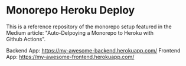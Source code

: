 # Monorepo Heroku Deploy

This is a reference repository of the monorepo setup featured in the Medium article: "Auto-Delpoying a Monorepo to Heroku with Github Actions".

Backend App: https://my-awesome-backend.herokuapp.com/
Frontend App: https://my-awesome-frontend.herokuapp.com/
